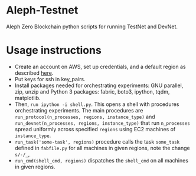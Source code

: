 # Aleph-Testnet

Aleph Zero Blockchain python scripts for running TestNet and DevNet.

# Usage instructions

- Create an account on AWS, set up credentials, and a default region as described [here](https://boto3.amazonaws.com/v1/documentation/api/latest/guide/quickstart.html#configuration).
- Put keys for ssh in key_pairs.
- Install packages needed for orchestrating experiments: GNU parallel, zip, unzip and Python 3 packages: fabric, boto3, ipython, tqdm, matplotlib.
- Then, `run ipython -i shell.py`. This opens a shell with procedures orchestrating experiments.
  The main procedures are `run_protocol(n_processes, regions, instance_type)` and
  `run_devnet(n_processes, regions, instance_type)` that run `n_processes` spread
  uniformly across specified `regions` using EC2 machines of `instance_type`.
- `run_task('some-task', regions)` procedure calls the task `some_task` defined in `fabfile.py` for all machines in given
  regions, note the change `s/-/_`,
- `run_cmd(shell_cmd, regions)` dispatches the `shell_cmd` on all machines in given regions.
